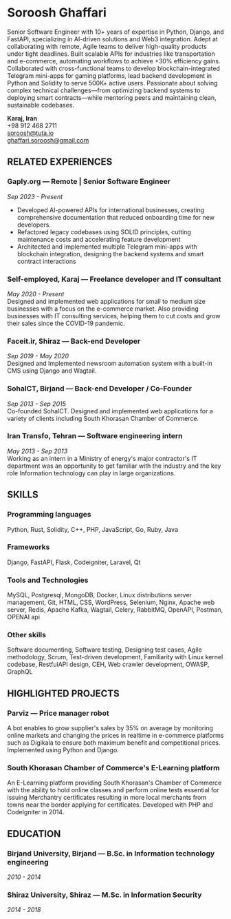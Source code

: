 # Soroosh Ghaffari

Senior Software Engineer with 10+ years of expertise in Python, Django, and FastAPI, specializing in AI-driven solutions and Web3 integration. Adept at collaborating with remote, Agile teams to deliver high-quality products under tight deadlines. Built scalable APIs for industries like transportation and e-commerce, automating workflows to achieve +30% efficiency gains. Collaborated with cross-functional teams to develop blockchain-integrated Telegram mini-apps for gaming platforms, lead backend development in Python and Solidity to serve 500K+ active users. Passionate about solving complex technical challenges—from optimizing backend systems to deploying smart contracts—while mentoring peers and maintaining clean, sustainable codebases.

**Karaj, Iran**  
+98 912 468 2711  
[soroosh@tuta.io](mailto:soroosh@tuta.io)  
[ghaffari.soroosh@gmail.com](mailto:ghaffari.soroosh@gmail.com)

## RELATED EXPERIENCES

### **Gaply.org** — Remote | Senior Software Engineer  
*Sep 2023 - Present*  
- Developed AI-powered APIs for international businesses, creating comprehensive documentation that reduced onboarding time for new developers.
- Refactored legacy codebases using SOLID principles, cutting maintenance costs and accelerating feature development  
- Architected and implemented multiple Telegram mini-apps with blockchain integration, designing the backend systems and smart contract interactions 

### **Self-employed, Karaj** — Freelance developer and IT consultant  
*May 2020 - Present*  
Designed and implemented web applications for small to medium size businesses with a focus on the e-commerce market. Also providing businesses with IT consulting services, helping them to cut costs and grow their sales since the COVID-19 pandemic.

### **Faceit.ir, Shiraz** — Back-end Developer  
*Sep 2019 - May 2020*  
Designed and Implemented newsroom automation system with a built-in CMS using Django and Wagtail.

### **SohaICT, Birjand** — Back-end Developer / Co-Founder  
*Sep 2013 - Sep 2015*  
Co-founded SohaICT. Designed and implemented web applications for a variety of clients including South Khorasan Chamber of Commerce.

### **Iran Transfo, Tehran** — Software engineering intern  
*May 2013 - Sep 2013*  
Working as an intern in a Ministry of energy's major contractor's IT department was an opportunity to get familiar with the industry and the key role Information technology can play in large organizations.

## SKILLS

### Programming languages  
Python, Rust, Solidity, C++, PHP, JavaScript, Go, Ruby, Java

### Frameworks  
Django, FastAPI, Flask, Codeigniter, Laravel, Qt

### Tools and Technologies  
MySQL, Postgresql, MongoDB, Docker, Linux distributions server management, Git, HTML, CSS, WordPress, Selenium, Nginx, Apache web server, Redis, Apache Kafka, Wagtail, Celery, RabbitMQ, OpenAPI, Postman, OPENAI api

### Other skills  
Software documenting, Software testing, Designing test cases, Agile methodology, Scrum, Test-driven development, Familiarity with Linux kernel codebase, RestfulAPI design, CEH, Web crawler development, OWASP, GraphQL

## HIGHLIGHTED PROJECTS

### **Parviz** — Price manager robot  
A bot enables to grow supplier's sales by 35% on average by monitoring online markets and changing the prices in realtime in e-commerce platforms such as Digikala to ensure both maximum benefit and competitional prices. Implemented using Python and Django.

### **South Khorasan Chamber of Commerce's E-Learning platform**  
An E-Learning platform providing South Khorasan's Chamber of Commerce with the ability to hold online classes and perform online tests essential for issuing Merchantry certificates resulting in more local merchants from towns near the border applying for certificates. Developed with PHP and CodeIgniter in 2014.

## EDUCATION

### **Birjand University, Birjand** — B.Sc. in Information technology engineering  
*2010 - 2014*

### **Shiraz University, Shiraz** — M.Sc. in Information Security  
*2014 - 2018*